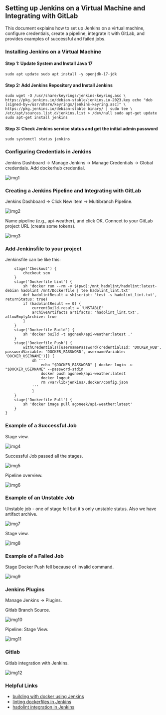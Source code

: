 ## Setting up Jenkins on a Virtual Machine and Integrating with GitLab
This document explains how to set up Jenkins on a virtual machine, configure credentials, create a pipeline, integrate it with GitLab, and provides examples of successful and failed jobs.

### Installing Jenkins on a Virtual Machine
#### Step 1: Update System and Install Java 17
`sudo apt update
sudo apt install -y openjdk-17-jdk`

#### Step 2: Add Jenkins Repository and Install Jenkins
`sudo wget -O /usr/share/keyrings/jenkins-keyring.asc \
  https://pkg.jenkins.io/debian-stable/jenkins.io-2023.key
echo "deb [signed-by=/usr/share/keyrings/jenkins-keyring.asc]" \
  https://pkg.jenkins.io/debian-stable binary/ | sudo tee \
  /etc/apt/sources.list.d/jenkins.list > /dev/null
sudo apt-get update
sudo apt-get install jenkins`

#### Step 3: Check Jenkins service status and get the initial admin password
`sudo systemctl status jenkins`

### Configuring Credentials in Jenkins
Jenkins Dashboard → Manage Jenkins → Manage Credentials → Global credentials.
Add dockerhub credential.

![img1](Jenkins_doc/img/image1.png)

### Creating a Jenkins Pipeline and Integrating with GitLab
Jenkins Dashboard → Click New Item → Multibranch Pipeline.

![img2](Jenkins_doc/img/image2.png)

Name pipeline (e.g., api-weather), and click OK.
Conncet to your GitLab project URL (create some tokens).

![img3](Jenkins_doc/img/image3.png)

### Add Jenkinsfile to your project
Jenkinsfile can be like this:
```node {
    stage('Checkout') {
        checkout scm
    }
    stage('Dockerfile Lint') {
        sh 'docker run --rm -v $(pwd):/mnt hadolint/hadolint:latest-debian hadolint /mnt/Dockerfile | tee hadolint_lint.txt'
        def hadolintResult = sh(script: 'test -s hadolint_lint.txt', returnStatus: true)
        if (hadolintResult == 0) {
            currentBuild.result = 'UNSTABLE'
            archiveArtifacts artifacts: 'hadolint_lint.txt', allowEmptyArchive: true
        }
    }
    stage('Dockerfile Build') {
        sh 'docker build -t agoneek/api-weather:latest .'
    }
    stage('Dockerfile Push') {
        withCredentials([usernamePassword(credentialsId: 'DOCKER_HUB', passwordVariable: 'DOCKER_PASSWORD', usernameVariable: 'DOCKER_USERNAME')]) {
            sh '''
                echo "$DOCKER_PASSWORD" | docker login -u "$DOCKER_USERNAME" --password-stdin
                docker push agoneek/api-weather:latest
                docker logout
                rm /var/lib/jenkins/.docker/config.json
            '''
            }
    }
    stage('Dockerfile Pull') {
        sh 'docker image pull agoneek/api-weather:latest'
    }
}
```
### Example of a Successful Job
Stage view.

![img4](Jenkins_doc/img/image4.png)

Successful Job passed all the stages.

![img5](Jenkins_doc/img/image5.png)

Pipeline overview.

![img6](Jenkins_doc/img/image6.png)
### Example of an Unstable Job
Unstable job - one of stage fell but it's only unstable status. Also we have artifact archive.

![img7](Jenkins_doc/img/image7.png)

Stage view.

![img8](Jenkins_doc/img/image8.png)
### Example of a Failed Job
Stage Docker Push fell because of invalid command.

![img9](Jenkins_doc/img/image9.png)
### Jenkins Plugins
Manage Jenkins → Plugins.

Gitlab Branch Source.

![img10](Jenkins_doc/img/image10.png)

Pipeline: Stage View.

![img11](Jenkins_doc/img/image11.png)
### Gitlab
Gitlab integration with Jenkins.

![img12](Jenkins_doc/img/image12.png)

### Helpful Links
- [building with docker using Jenkins](https://www.liatrio.com/resources/blog/building-with-docker-using-jenkins-pipelines)
- [linting dockerfiles in Jenkins](https://itobey.dev/linting-dockerfiles-in-jenkins-pipelines-with-hadolint/)
- [hadolint integration in Jenkins](https://github.com/hadolint/hadolint/blob/master/docs/INTEGRATION.md)